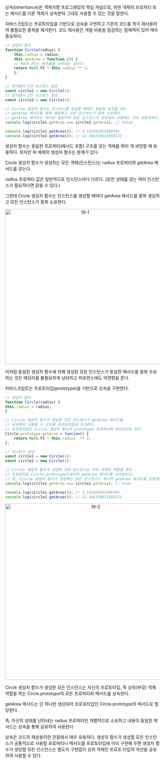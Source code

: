 상속(inheritance)은 객체지향 프로그래밍의 핵심 개념으로, 어떤 객체의 프로퍼티 또는 메서드를 다른 객체가 상속받아 그대로 사용할 수 있는 것을 말한다.

자바스크립트는 프로토타입을 기반으로 상속을 구현하고 기존의 코드를 적극 재사용하여 불필요한 중복을 제거한다. 코드 재사용은 개발 비용을 점감하는 잠재력이 있어 매우 중요하다.

```jsx
// 생성자 함수
function Circle(radius) {
	this.radius = radius;
	this.getArea = function ()( {
	// Math.PI는 원주율을 나타내는 상수다.
	return Math.PI * this.radius ** 2;
	};
}

// 반지름이 1인 인스턴스 생성
const circle1 = new Circle(1);
// 반지름이 2인 인스턴스 생성
const circle2 = new Circle(2);

// Circle 생성자 함수는 인스턴스를 생성할 때마다 동일한 동작을 하는
// getArea 메서드를 중복 생성하고 모든 인스턴스가 중복 소유한다.
// getArea 메서드는 하나만 생성하여 모든 인스턴스가 공유해서 사용하는 것이 바람직하다.
console.log(circle1.getArea === circle2.getArea); // false

console.log(circle1.getArea()); // 3.141592653589793
console.log(circle2.getArea()); // 12.566370614359172

```

생성자 함수는 동일한 프로퍼티(메서드 포함) 구조를 갖는 객체를 여러 개 새엉할 때 유용하다. 하지만 위 예제의 생성자 함수는 문제가 있다.

Circle 생성자 함수가 생성하는 모든 객체(인스턴스)는 radius 프로퍼티와 getArea 메서드를 갖는다.

radius 프로퍼티 값은 일반적으로 인스턴스마다 다르다. (같은 상태를 갖는 여러 인스턴스가 필요하다면 같을 수 있다.)

그런데 Circle 생성자 함수는 인스턴스를 생성할 때마다 getArea 매서드를 중복 생성하고 모든 인스턴스가 중복 소유한다.

<div align=center><img width="505" alt="19-1" src="https://github.com/user-attachments/assets/e5f8222c-619c-4818-a19f-1c21a24e29f8" /></div>

이처럼 동일한 생성자 함수에 의해 생성된 모든 인스턴스가 동일한 매서드를 중복 수유하는 것은 메모리를 불필요하게 낭비하고 퍼포먼스에도 악영향을 준다.

자바스크립트는 프로토타입(prototype)을 기반으로 상속을 구현한다.

```jsx
// 생성자 함수
function Circle(radius) {
this.radius = radius;
}

// Circle 생성자 함수가 생성한 모든 인스턴스가 getArea 메서드를
// 공유해서 사용할 수 있도록 프로토타입에 추가한다.
// 프로토타입은 Circle 생성자 함수의 prototype 프로퍼티에 바인딩되어 있다.
Circle.prototype.getArea = funcion() {
	return Math.PI * this.radius  ** 2;
};

// 인스턴스 생성
const circle1 = new Circle(1);
const circle2 = new Circle(2);

// Circle 생성자 함수가 생성한 모든 인스턴스는 부모 객체의 역할을 하는
// 프로토타입 Circle.prototype으로부터 getArea 메서드를 상속받는다.
// 즉, Circle 생성자 함수가 생성하는 모든 인스턴스는 하나의 getArea 메서드를 공유한다.
console.log(circle1.getArea === circle2.getArea); // true

console.log(circle1.getArea()); // 3.141592653589793
console.log(circle2.getArea()); // 12.566370614359172
```

<div align=center><img width="574" alt="19-2" src="https://github.com/user-attachments/assets/6744545c-2b5b-4fc2-a916-7c1a439029ef" /></div>

Circle 생성자 함수가 생성한 모든 인스턴스는 자신의 프로토타입, 즉 상위(부모) 객체 역할을 하는 Circle.prototype의 모든 프로퍼티와 메서드를 상속한다.

getArea 메서드는 단 하나만 생성되어 프로포타입인 Circle.prototype의 메서드로 할당된다.

즉, 자신의 상태를 난타내는 radius 프로퍼티만 개별적으로 소유하고 내용이 동일한 메서드는 상속을 통해 공유하여 사용한다.

상속은 코드의 재상용이란 관점에서 매우 유용하다. 생성자 함수가 생성할 모든 인스턴스가 공통적으로 사용할 프로퍼티나 메서드를 프로토타입에 미리 구현해 두면 생성자 함수가 생성할 모든 인스턴스는 별도의 구현없이 상위 객체인 프로토 타입의 자산을 공유하여 사용할 수 있다.

